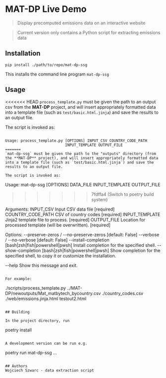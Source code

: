 # MAT-DP Live Demo

> Display precomputed emissions data on an interactive website

> Current version only contains a Python script for extracting emissions data

## Installation

```
pip install ./path/to/repo/mat-dp-ssg
```

This installs the command line program `mat-dp-ssg`

## Usage

<<<<<<< HEAD
`process_template.py` must be given the path to an output csv from the **MAT-DP** project, and will insert appropriately formatted data into a template file (such as `test/basic.html.jinja`) and save the results to an output file.

The script is invoked as:
```

Usage: process_template.py [OPTIONS] INPUT_CSV COUNTRY_CODE_PATH
                           INPUT_TEMPLATE OUTPUT_FILE
=======
`mat-dp-ssg` must be given the path to the "outputs" directory (from the **MAT-DP** project), and will insert appropriately formatted data into a template file (such as `test/basic.html.jinja`) and save the results to an output file.

The script is invoked as:
```
Usage: mat-dp-ssg [OPTIONS] DATA_FILE INPUT_TEMPLATE OUTPUT_FILE
>>>>>>> 7fdffa4 (Switch to poetry build system)

Arguments:
  INPUT_CSV          Input CSV data file  [required]
  COUNTRY_CODE_PATH  CSV of country codes  [required]
  INPUT_TEMPLATE     Jinja2 template file to process.  [required]
  OUTPUT_FILE        Location for processed template (will be overwritten).
                     [required]


Options:
  --preserve-zeros / --no-preserve-zeros
                                  [default: False]
  --verbose / --no-verbose        [default: False]
  --install-completion [bash|zsh|fish|powershell|pwsh]
                                  Install completion for the specified shell.
  --show-completion [bash|zsh|fish|powershell|pwsh]
                                  Show completion for the specified shell, to
                                  copy it or customize the installation.

  --help                          Show this message and exit.
```

For example:

```
./scripts/process_template.py ../MAT-DP/newoutputs/Mat_matbytech_bycountry.csv ./country_codes.csv ./web/emissions.jinja.html testout2.html
```

## Building

In the project directory, run
```
poetry install
```

A development version can be run e.g.

```
poetry run mat-dp-ssg ...
```

## Authors
Wojciech Szwarc - data extraction script
